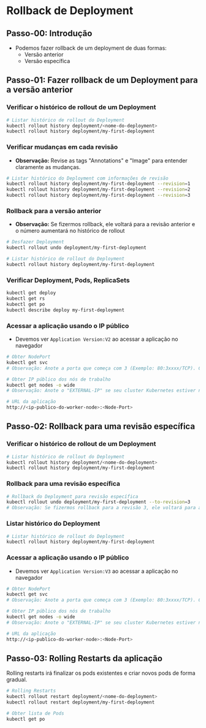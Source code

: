 # Rollback de Deployment

## Passo-00: Introdução
- Podemos fazer rollback de um deployment de duas formas:
  - Versão anterior
  - Versão específica

## Passo-01: Fazer rollback de um Deployment para a versão anterior

### Verificar o histórico de rollout de um Deployment
```bash
# Listar histórico de rollout do Deployment
kubectl rollout history deployment/<nome-do-deployment>
kubectl rollout history deployment/my-first-deployment  
```

### Verificar mudanças em cada revisão
- **Observação:** Revise as tags "Annotations" e "Image" para entender claramente as mudanças.

```bash
# Listar histórico do Deployment com informações de revisão
kubectl rollout history deployment/my-first-deployment --revision=1
kubectl rollout history deployment/my-first-deployment --revision=2
kubectl rollout history deployment/my-first-deployment --revision=3
```

### Rollback para a versão anterior
- **Observação:** Se fizermos rollback, ele voltará para a revisão anterior e o número aumentará no histórico de rollout

```bash
# Desfazer Deployment
kubectl rollout undo deployment/my-first-deployment

# Listar histórico de rollout do Deployment
kubectl rollout history deployment/my-first-deployment  
```

### Verificar Deployment, Pods, ReplicaSets
```bash
kubectl get deploy
kubectl get rs
kubectl get po
kubectl describe deploy my-first-deployment
```

### Acessar a aplicação usando o IP público
- Devemos ver `Application Version:V2` ao acessar a aplicação no navegador

```bash
# Obter NodePort
kubectl get svc
# Observação: Anote a porta que começa com 3 (Exemplo: 80:3xxxx/TCP). Capture a porta 3xxxx e use na URL da aplicação abaixo.

# Obter IP público dos nós de trabalho
kubectl get nodes -o wide
# Observação: Anote o "EXTERNAL-IP" se seu cluster Kubernetes estiver no AWS EKS.

# URL da aplicação
http://<ip-publico-do-worker-node>:<Node-Port>
```

## Passo-02: Rollback para uma revisão específica

### Verificar o histórico de rollout de um Deployment
```bash
# Listar histórico de rollout do Deployment
kubectl rollout history deployment/<nome-do-deployment>
kubectl rollout history deployment/my-first-deployment 
```

### Rollback para uma revisão específica
```bash
# Rollback do Deployment para revisão específica
kubectl rollout undo deployment/my-first-deployment --to-revision=3
# Observação: Se fizermos rollback para a revisão 3, ele voltará para a revisão 3 e o número aumentará para revisão 5 no histórico de rollout
```

### Listar histórico do Deployment
```bash
# Listar histórico de rollout do Deployment
kubectl rollout history deployment/my-first-deployment  
```

### Acessar a aplicação usando o IP público
- Devemos ver `Application Version:V3` ao acessar a aplicação no navegador

```bash
# Obter NodePort
kubectl get svc
# Observação: Anote a porta que começa com 3 (Exemplo: 80:3xxxx/TCP). Capture a porta 3xxxx e use na URL da aplicação abaixo.

# Obter IP público dos nós de trabalho
kubectl get nodes -o wide
# Observação: Anote o "EXTERNAL-IP" se seu cluster Kubernetes estiver no AWS EKS.

# URL da aplicação
http://<ip-publico-do-worker-node>:<Node-Port>
```

## Passo-03: Rolling Restarts da aplicação
Rolling restarts irá finalizar os pods existentes e criar novos pods de forma gradual.

```bash
# Rolling Restarts
kubectl rollout restart deployment/<nome-do-deployment>
kubectl rollout restart deployment/my-first-deployment

# Obter lista de Pods
kubectl get po
```